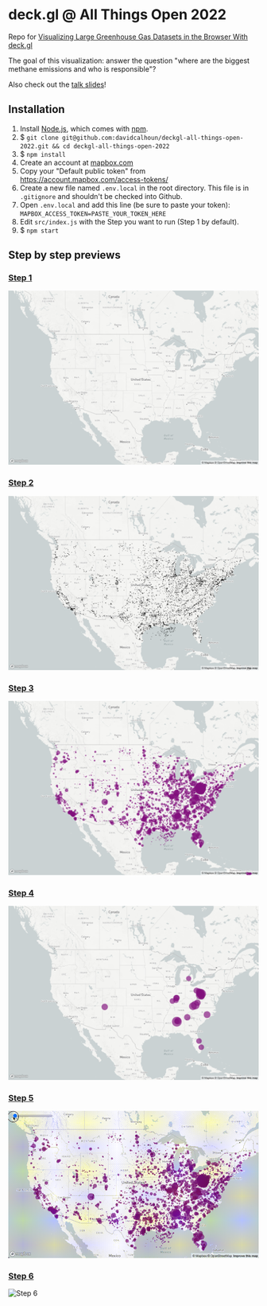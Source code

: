# deck.gl @ All Things Open 2022

Repo for [Visualizing Large Greenhouse Gas Datasets in the Browser With deck.gl](https://2022.allthingsopen.org/sessions/2-for-1-visualizing-large-greenhouse-gas-datasets-in-the-browser-with-deck-gl-tba/)

The goal of this visualization: answer the question "where are the biggest methane emissions and who is responsible"?

Also check out the [talk slides](https://docs.google.com/presentation/d/1ZWWzyoWJsVWcA2O52SRLX4XC59VhDE9UlZGGjdlUM5U/edit)!

## Installation

1. Install [Node.js](https://nodejs.org), which comes with [npm](https://www.npmjs.com/).
1. \$ `git clone git@github.com:davidcalhoun/deckgl-all-things-open-2022.git && cd deckgl-all-things-open-2022`
1. \$ `npm install`
1. Create an account at [mapbox.com](https://www.mapbox.com/)
1. Copy your "Default public token" from https://account.mapbox.com/access-tokens/
1. Create a new file named `.env.local` in the root directory. This file is in `.gitignore` and shouldn't be checked into Github.
1. Open `.env.local` and add this line (be sure to paste your token): `MAPBOX_ACCESS_TOKEN=PASTE_YOUR_TOKEN_HERE`
1. Edit `src/index.js` with the Step you want to run (Step 1 by default).
1. \$ `npm start`

## Step by step previews

### [Step 1](src/Step1.js)
![Step 1](images/step1.png)

### [Step 2](src/Step2.js)
![Step 2](images/step2.png)

### [Step 3](src/Step3.js)
![Step 3](images/step3.png)

### [Step 4](src/Step4.js)
![Step 4](images/step4.png)

### [Step 5](src/Step5.js)
![Step 5](images/step5.gif)

### [Step 6](src/Step6.js)
![Step 6](images/step6.gif)